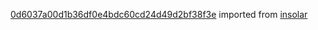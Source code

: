 [0d6037a00d1b36df0e4bdc60cd24d49d2bf38f3e](https://github.com/insolar/insolar/commit/0d6037a00d1b36df0e4bdc60cd24d49d2bf38f3e) imported from [insolar](https://github.com/insolar/insolar)
